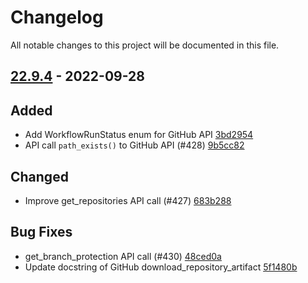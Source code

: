 # Changelog

All notable changes to this project will be documented in this file.

## [22.9.4] - 2022-09-28

## Added
* Add WorkflowRunStatus enum for GitHub API [3bd2954](https://github.com/greenbone/pontos/commit/3bd2954)
* API call `path_exists()` to GitHub API (#428) [9b5cc82](https://github.com/greenbone/pontos/commit/9b5cc82)

## Changed
* Improve get_repositories API call (#427) [683b288](https://github.com/greenbone/pontos/commit/683b288)

## Bug Fixes
* get_branch_protection API call (#430) [48ced0a](https://github.com/greenbone/pontos/commit/48ced0a)
* Update docstring of GitHub download_repository_artifact [5f1480b](https://github.com/greenbone/pontos/commit/5f1480b)

[22.9.4]: https://github.com/greenbone/pontos/compare/v22.9.3...22.9.4